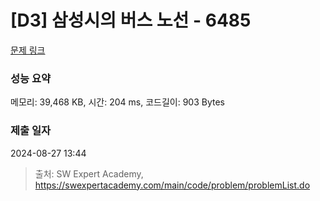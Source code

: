 # [D3] 삼성시의 버스 노선 - 6485 

[문제 링크](https://swexpertacademy.com/main/code/problem/problemDetail.do?contestProbId=AWczm7QaACgDFAWn) 

### 성능 요약

메모리: 39,468 KB, 시간: 204 ms, 코드길이: 903 Bytes

### 제출 일자

2024-08-27 13:44



> 출처: SW Expert Academy, https://swexpertacademy.com/main/code/problem/problemList.do